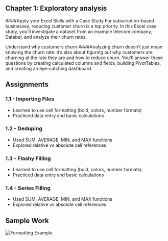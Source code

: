 ## Chapter 1: Exploratory analysis
####Apply your Excel Skills with a Case Study
For subscription-based businesses, reducing customer churn is a top priority. In this Excel case study, you'll investigate a dataset from an example telecom company, Databel, and analyze their churn rates.

Understand why customers churn
####Analyzing churn doesn’t just mean knowing the churn rate: it’s also about figuring out why customers are churning at the rate they are and how to reduce churn. You'll answer these questions by creating calculated columns and fields, building PivotTables, and creating an eye-catching dashboard.

## Assignments
### 1.1 - Importing Files
- Learned to use cell formatting (bold, colors, number formats)
- Practiced data entry and basic calculations

### 1.2 - Deduping
- Used SUM, AVERAGE, MIN, and MAX functions
- Explored relative vs absolute cell references

### 1.3 - Flashy Filling
- Learned to use cell formatting (bold, colors, number formats)
- Practiced data entry and basic calculations

### 1.4 - Series Filling
- Used SUM, AVERAGE, MIN, and MAX functions
- Explored relative vs absolute cell references

## Sample Work
![Formatting Example](./screenshots/formatting_example.png)
